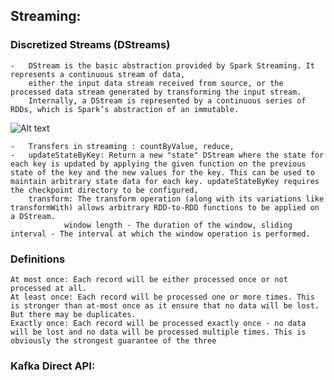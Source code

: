 ## Streaming: ##

### Discretized Streams (DStreams) ###

    -   DStream is the basic abstraction provided by Spark Streaming. It represents a continuous stream of data, 
        either the input data stream received from source, or the processed data stream generated by transforming the input stream. 
        Internally, a DStream is represented by a continuous series of RDDs, which is Spark’s abstraction of an immutable.

![Alt text](https://spark.apache.org/docs/latest/img/streaming-dstream-ops.png)
    
    -   Transfers in streaming : countByValue, reduce, 
    -   updateStateByKey: Return a new "state" DStream where the state for each key is updated by applying the given function on the previous state of the key and the new values for the key. This can be used to maintain arbitrary state data for each key. updateStateByKey requires the checkpoint directory to be configured,
        transform: The transform operation (along with its variations like transformWith) allows arbitrary RDD-to-RDD functions to be applied on a DStream.
                window length - The duration of the window, sliding interval - The interval at which the window operation is performed.


### Definitions ###

    At most once: Each record will be either processed once or not processed at all.
    At least once: Each record will be processed one or more times. This is stronger than at-most once as it ensure that no data will be lost. But there may be duplicates.
    Exactly once: Each record will be processed exactly once - no data will be lost and no data will be processed multiple times. This is obviously the strongest guarantee of the three

### Kafka Direct API: ###
    
